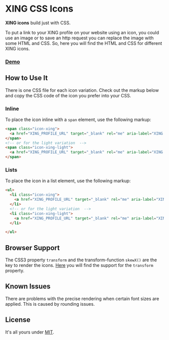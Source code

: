 # XING CSS Icons

**XING icons** build just with CSS.

To put a link to your XING profile on your website using an icon, you could use an image or to save an http 
request you can replace the image with some HTML and CSS. So, here you will find the HTML and CSS for different XING 
icons.

### [Demo](http://fabianmebus.github.io/xing-css-icons/)

## How to Use It

There is one CSS file for each icon variation. Check out the markup below and copy the CSS code of the icon you prefer into your 
CSS.

### Inline

To place the icon inline with a `span` element, use the following markup:

```html
<span class="icon-xing">
  <a href="XING_PROFILE_URL" target="_blank" rel="me" aria-label="XING profile"></a>
</span>
<!-- or for the light variation  -->
<span class="icon-xing-light">
  <a href="XING_PROFILE_URL" target="_blank" rel="me" aria-label="XING profile"></a>
</span>
```

### Lists

To place the icon in a list element, use the following markup:

```html
<ul>
  <li class="icon-xing">
    <a href="XING_PROFILE_URL" target="_blank" rel="me" aria-label="XING profile"></a>
  </li>
  <!-- or for the light variation  -->
  <li class="icon-xing-light">
    <a href="XING_PROFILE_URL" target="_blank" rel="me" aria-label="XING profile"></a>
  </li>

</ul>
```

## Browser Support
The CSS3 property `transform` and the transform-function `skewX()` are the key to render the icons. 
[Here](http://caniuse.com/#search=transform) you will find the support for the `transform` property.

## Known Issues
There are problems with the precise rendering when certain font sizes are applied. This is caused by rounding issues.

## License
It's all yours under [MIT](LICENSE.md).
